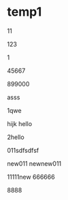 # temp1
11

123

1

45667

899000

asss

1qwe

hijk
hello

2hello

011sdfsdfsf

new011
newnew011

11111new
666666

8888
